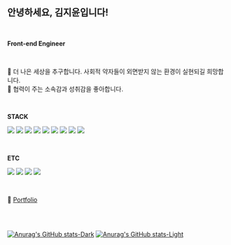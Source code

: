 ## 안녕하세요, 김지윤입니다!

<br>

**Front-end Engineer**

<br>

💖 더 나은 세상을 추구합니다. 사회적 약자들이 외면받지 않는 환경이 실현되길 희망합니다.<br>
🤝 협력이 주는 소속감과 성취감을 좋아합니다.

<br>

**STACK**

<img src="https://img.shields.io/badge/JavaScript-F7DF1E?style=flat-square&logo=JavaScript&logoColor=black"/> <img src="https://img.shields.io/badge/React-61DAFB?style=flat-square&logo=React&logoColor=black"/> <img src="https://img.shields.io/badge/React native-61DAFB?style=flat-square&logo=React&logoColor=black"/> <img src="https://img.shields.io/badge/TypeScript-3178C6?style=flat-square&logo=TypeScript&logoColor=white"/> <img src="https://img.shields.io/badge/HTML5-E34F26?style=flat-square&logo=HTML5&logoColor=white"/> <img src="https://img.shields.io/badge/CSS3-1572B6?style=flat-square&logo=CSS3&logoColor=white"/> <img src="https://img.shields.io/badge/styled components-DB7093?style=flat-square&logo=styled-components&logoColor=white"/> <img src="https://img.shields.io/badge/React query-FF4154?style=flat-square&logo=React query&logoColor=white"/> <img src="https://img.shields.io/badge/Redux-764ABC?style=flat-square&logo=Redux&logoColor=white"/>

<br>

**ETC**

<img src="https://img.shields.io/badge/Figma-F24E1E?style=flat-square&logo=Figma&logoColor=white"/> <img src="https://img.shields.io/badge/Jira-0052CC?style=flat-square&logo=Jira&logoColor=white"/> <img src="https://img.shields.io/badge/GitLab-FC6D26?style=flat-square&logo=GitLab&logoColor=white"/> <img src="https://img.shields.io/badge/Notion-000000?style=flat-square&logo=Notion&logoColor=white"/>

<br>

📗 [Portfolio](https://jiyun-portfolio.notion.site/JIYUN-KIM-s-20ebcbd0280f47cd9a2a30137fca2ef9)

<br>
<br>

[![Anurag's GitHub stats-Dark](https://github-readme-stats.vercel.app/api?username=jiyun-Kim-5017&show_icons=true&theme=dark#gh-dark-mode-only)](https://github.com/anuraghazra/github-readme-stats#gh-dark-mode-only)
[![Anurag's GitHub stats-Light](https://github-readme-stats.vercel.app/api?username=jiyun-Kim-5017&show_icons=true&theme=default#gh-light-mode-only)](https://github.com/anuraghazra/github-readme-stats#gh-light-mode-only)
